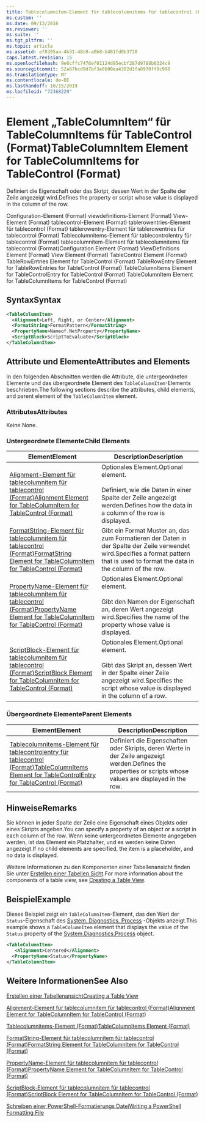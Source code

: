 ```yaml
---
title: Tablecolumnitem-Element für tablecolumnitems für tablecontrol (Format) | Microsoft-Dokumentation
ms.custom: ''
ms.date: 09/13/2016
ms.reviewer: ''
ms.suite: ''
ms.tgt_pltfrm: ''
ms.topic: article
ms.assetid: ef8395aa-4b31-48c0-a0b8-b481fd0b3738
caps.latest.revision: 15
ms.openlocfilehash: 9e6cffc7476ef01124d95ecbf287d9788b0324c9
ms.sourcegitcommit: 52a67bcd9d7bf3e8600ea4302d1fa8970ff9c998
ms.translationtype: MT
ms.contentlocale: de-DE
ms.lasthandoff: 10/15/2019
ms.locfileid: "72368229"
---
```

# <a name="tablecolumnitem-element-for-tablecolumnitems-for-tablecontrol-format"></a><span data-ttu-id="af49b-102">Element „TableColumnItem“ für TableColumnItems für TableControl (Format)</span><span class="sxs-lookup"><span data-stu-id="af49b-102">TableColumnItem Element for TableColumnItems for TableControl (Format)</span></span>

<span data-ttu-id="af49b-103">Definiert die Eigenschaft oder das Skript, dessen Wert in der Spalte der Zeile angezeigt wird.</span><span class="sxs-lookup"><span data-stu-id="af49b-103">Defines the property or script whose value is displayed in the column of the row.</span></span>

<span data-ttu-id="af49b-104">Configuration-Element (Format) viewdefinitions-Element (Format) View-Element (Format) tablecontrol-Element (Format) tablerowentries-Element für tablecontrol (Format) tablerowentry-Element für tablerowentries für tablecontrol (Format) Tablecolumnitems-Element für tablecontrolentry für tablecontrol (Format) tablecolumnitem-Element für tablecolumnitems für tablecontrol (Format)</span><span class="sxs-lookup"><span data-stu-id="af49b-104">Configuration Element (Format) ViewDefinitions Element (Format) View Element (Format) TableControl Element (Format) TableRowEntries Element for TableControl (Format) TableRowEntry Element for TableRowEntries for TableControl (Format) TableColumnItems Element for TableControlEntry for TableControl (Format) TableColumnItem Element for TableColumnItems for TableControl (Format)</span></span>

## <a name="syntax"></a><span data-ttu-id="af49b-105">Syntax</span><span class="sxs-lookup"><span data-stu-id="af49b-105">Syntax</span></span>

```xml
<TableColumnItem>
  <Alignment>Left, Right, or Center</Alignment>
  <FormatString>FormatPattern</FormatString>
  <PropertyName>Nameof.NetProperty</PropertyName>
  <ScriptBlock>ScriptToEvaluate</ScriptBlock>
</TableColumnItem>
```

## <a name="attributes-and-elements"></a><span data-ttu-id="af49b-106">Attribute und Elemente</span><span class="sxs-lookup"><span data-stu-id="af49b-106">Attributes and Elements</span></span>

<span data-ttu-id="af49b-107">In den folgenden Abschnitten werden die Attribute, die untergeordneten Elemente und das übergeordnete Element des `TableColumnItem`-Elements beschrieben.</span><span class="sxs-lookup"><span data-stu-id="af49b-107">The following sections describe the attributes, child elements, and parent element of the `TableColumnItem` element.</span></span>

### <a name="attributes"></a><span data-ttu-id="af49b-108">Attributes</span><span class="sxs-lookup"><span data-stu-id="af49b-108">Attributes</span></span>

<span data-ttu-id="af49b-109">Keine.</span><span class="sxs-lookup"><span data-stu-id="af49b-109">None.</span></span>

### <a name="child-elements"></a><span data-ttu-id="af49b-110">Untergeordnete Elemente</span><span class="sxs-lookup"><span data-stu-id="af49b-110">Child Elements</span></span>

|<span data-ttu-id="af49b-111">Element</span><span class="sxs-lookup"><span data-stu-id="af49b-111">Element</span></span>|<span data-ttu-id="af49b-112">Description</span><span class="sxs-lookup"><span data-stu-id="af49b-112">Description</span></span>|
|-------------|-----------------|
|[<span data-ttu-id="af49b-113">Alignment-Element für tablecolumnitem für tablecontrol (Format)</span><span class="sxs-lookup"><span data-stu-id="af49b-113">Alignment Element for TableColumnItem for TableControl (Format)</span></span>](./alignment-element-for-tablecolumnitem-for-tablecontrol-format.md)|<span data-ttu-id="af49b-114">Optionales Element.</span><span class="sxs-lookup"><span data-stu-id="af49b-114">Optional element.</span></span><br /><br /> <span data-ttu-id="af49b-115">Definiert, wie die Daten in einer Spalte der Zeile angezeigt werden.</span><span class="sxs-lookup"><span data-stu-id="af49b-115">Defines how the data in a column of the row is displayed.</span></span>|
|[<span data-ttu-id="af49b-116">FormatString-Element für tablecolumnitem für tablecontrol (Format)</span><span class="sxs-lookup"><span data-stu-id="af49b-116">FormatString Element for TableColumnItem for TableControl (Format)</span></span>](./formatstring-element-for-tablecolumnitem-for-tablecontrol-format.md)|<span data-ttu-id="af49b-117">Gibt ein Format Muster an, das zum Formatieren der Daten in der Spalte der Zeile verwendet wird.</span><span class="sxs-lookup"><span data-stu-id="af49b-117">Specifies a format pattern that is used to format the data in the column of the row.</span></span>|
|[<span data-ttu-id="af49b-118">PropertyName-Element für tablecolumnitem für tablecontrol (Format)</span><span class="sxs-lookup"><span data-stu-id="af49b-118">PropertyName Element for TableColumnItem for TableControl (Format)</span></span>](./propertyname-element-for-tablecolumnitem-for-tablecontrol-format.md)|<span data-ttu-id="af49b-119">Optionales Element.</span><span class="sxs-lookup"><span data-stu-id="af49b-119">Optional element.</span></span><br /><br /> <span data-ttu-id="af49b-120">Gibt den Namen der Eigenschaft an, deren Wert angezeigt wird.</span><span class="sxs-lookup"><span data-stu-id="af49b-120">Specifies the name of the property whose value is displayed.</span></span>|
|[<span data-ttu-id="af49b-121">ScriptBlock-Element für tablecolumnitem für tablecontrol (Format)</span><span class="sxs-lookup"><span data-stu-id="af49b-121">ScriptBlock Element for TableColumnItem for TableControl (Format)</span></span>](./scriptblock-element-for-tablecolumnitem-for-tablecontrol-format.md)|<span data-ttu-id="af49b-122">Optionales Element.</span><span class="sxs-lookup"><span data-stu-id="af49b-122">Optional element.</span></span><br /><br /> <span data-ttu-id="af49b-123">Gibt das Skript an, dessen Wert in der Spalte einer Zeile angezeigt wird.</span><span class="sxs-lookup"><span data-stu-id="af49b-123">Specifies the script whose value is displayed in the column of a row.</span></span>|

### <a name="parent-elements"></a><span data-ttu-id="af49b-124">Übergeordnete Elemente</span><span class="sxs-lookup"><span data-stu-id="af49b-124">Parent Elements</span></span>

|<span data-ttu-id="af49b-125">Element</span><span class="sxs-lookup"><span data-stu-id="af49b-125">Element</span></span>|<span data-ttu-id="af49b-126">Description</span><span class="sxs-lookup"><span data-stu-id="af49b-126">Description</span></span>|
|-------------|-----------------|
|[<span data-ttu-id="af49b-127">Tablecolumnitems-Element für tablecontrolentry für tablecontrol (Format)</span><span class="sxs-lookup"><span data-stu-id="af49b-127">TableColumnItems Element for TableControlEntry for TableControl (Format)</span></span>](./tablecolumnitems-element-for-tablerowentry-for-tablecontrol-format.md)|<span data-ttu-id="af49b-128">Definiert die Eigenschaften oder Skripts, deren Werte in der Zeile angezeigt werden.</span><span class="sxs-lookup"><span data-stu-id="af49b-128">Defines the properties or scripts whose values are displayed in the row.</span></span>|

## <a name="remarks"></a><span data-ttu-id="af49b-129">Hinweise</span><span class="sxs-lookup"><span data-stu-id="af49b-129">Remarks</span></span>

<span data-ttu-id="af49b-130">Sie können in jeder Spalte der Zeile eine Eigenschaft eines Objekts oder eines Skripts angeben.</span><span class="sxs-lookup"><span data-stu-id="af49b-130">You can specify a property of an object or a script in each column of the row.</span></span> <span data-ttu-id="af49b-131">Wenn keine untergeordneten Elemente angegeben werden, ist das Element ein Platzhalter, und es werden keine Daten angezeigt.</span><span class="sxs-lookup"><span data-stu-id="af49b-131">If no child elements are specified, the item is a placeholder, and no data is displayed.</span></span>

<span data-ttu-id="af49b-132">Weitere Informationen zu den Komponenten einer Tabellenansicht finden Sie unter [Erstellen einer Tabellen Sicht](./creating-a-table-view.md).</span><span class="sxs-lookup"><span data-stu-id="af49b-132">For more information about the components of a table view, see [Creating a Table View](./creating-a-table-view.md).</span></span>

## <a name="example"></a><span data-ttu-id="af49b-133">Beispiel</span><span class="sxs-lookup"><span data-stu-id="af49b-133">Example</span></span>

<span data-ttu-id="af49b-134">Dieses Beispiel zeigt ein `TableColumnItem`-Element, das den Wert der `Status`-Eigenschaft des [System. Diagnostics. Process](/dotnet/api/System.Diagnostics.Process) -Objekts anzeigt.</span><span class="sxs-lookup"><span data-stu-id="af49b-134">This example shows a `TableColumnItem` element that displays the value of the `Status` property of the [System.Diagnostics.Process](/dotnet/api/System.Diagnostics.Process) object.</span></span>

```xml
<TableColumnItem>
   <Alignment>Centered</Alignment>
  <PropertyName>Status</PropertyName>
</TableColumnItem>

```

## <a name="see-also"></a><span data-ttu-id="af49b-135">Weitere Informationen</span><span class="sxs-lookup"><span data-stu-id="af49b-135">See Also</span></span>

[<span data-ttu-id="af49b-136">Erstellen einer Tabellenansicht</span><span class="sxs-lookup"><span data-stu-id="af49b-136">Creating a Table View</span></span>](./creating-a-table-view.md)

[<span data-ttu-id="af49b-137">Alignment-Element für tablecolumnitem für tablecontrol (Format)</span><span class="sxs-lookup"><span data-stu-id="af49b-137">Alignment Element for TableColumnItem for TableControl (Format)</span></span>](./alignment-element-for-tablecolumnitem-for-tablecontrol-format.md)

[<span data-ttu-id="af49b-138">Tablecolumnitems-Element (Format)</span><span class="sxs-lookup"><span data-stu-id="af49b-138">TableColumnItems Element (Format)</span></span>](./tablecolumnitems-element-for-tablerowentry-for-tablecontrol-format.md)

[<span data-ttu-id="af49b-139">FormatString-Element für tablecolumnitem für tablecontrol (Format)</span><span class="sxs-lookup"><span data-stu-id="af49b-139">FormatString Element for TableColumnItem for TableControl (Format)</span></span>](./formatstring-element-for-tablecolumnitem-for-tablecontrol-format.md)

[<span data-ttu-id="af49b-140">PropertyName-Element für tablecolumnitem für tablecontrol (Format)</span><span class="sxs-lookup"><span data-stu-id="af49b-140">PropertyName Element for TableColumnItem for TableControl (Format)</span></span>](./propertyname-element-for-tablecolumnitem-for-tablecontrol-format.md)

[<span data-ttu-id="af49b-141">ScriptBlock-Element für tablecolumnitem für tablecontrol (Format)</span><span class="sxs-lookup"><span data-stu-id="af49b-141">ScriptBlock Element for TableColumnItem for TableControl (Format)</span></span>](./scriptblock-element-for-tablecolumnitem-for-tablecontrol-format.md)

[<span data-ttu-id="af49b-142">Schreiben einer PowerShell-Formatierungs Datei</span><span class="sxs-lookup"><span data-stu-id="af49b-142">Writing a PowerShell Formatting File</span></span>](./writing-a-powershell-formatting-file.md)
